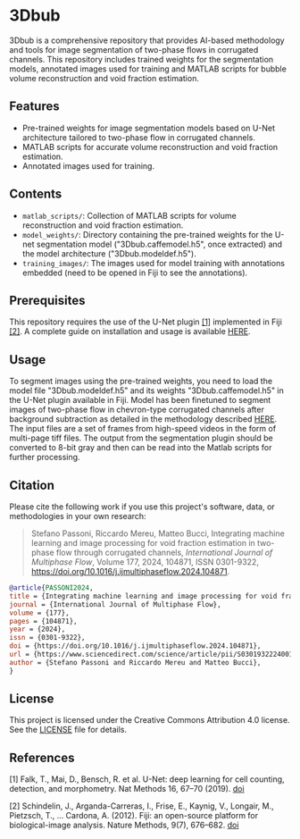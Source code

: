 # 3Dbub
3Dbub is a comprehensive repository that provides AI-based methodology and tools for image segmentation of two-phase flows in corrugated channels. This repository includes trained weights for the segmentation models, annotated images used for training and MATLAB scripts for bubble volume reconstruction and void fraction estimation.

## Features
- Pre-trained weights for image segmentation models based on U-Net architecture tailored to two-phase flow in corrugated channels.
- MATLAB scripts for accurate volume reconstruction and void fraction estimation.
- Annotated images used for training.

## Contents
- `matlab_scripts/`: Collection of MATLAB scripts for volume reconstruction and void fraction estimation.
- `model_weights/`: Directory containing the pre-trained weights for the U-net segmentation model ("3Dbub.caffemodel.h5", once extracted) and the model architecture ("3Dbub.modeldef.h5").
- `training_images/`: The images used for model training with annotations embedded (need to be opened in Fiji to see the annotations).

## Prerequisites
This repository requires the use of the U-Net plugin [[1]](#1) implemented in Fiji [[2]](#2). A complete guide on installation and usage is available [HERE](https://lmb.informatik.uni-freiburg.de/resources/opensource/unet/).

## Usage
To segment images using the pre-trained weights, you need to load the model file "3Dbub.modeldef.h5" and its weights "3Dbub.caffemodel.h5" in the U-Net plugin available in Fiji. Model has been finetuned to segment images of two-phase flow in chevron-type corrugated channels after background subtraction as detailed in the methodology described [HERE](https://doi.org/10.1016/j.ijmultiphaseflow.2024.104871). The input files are a set of frames from high-speed videos in the form of multi-page tiff files. The output from the segmentation plugin should be converted to 8-bit gray and then can be read into the Matlab scripts for further processing.

## Citation
Please cite the following work if you use this project's software, data, or methodologies in your own research:

>Stefano Passoni, Riccardo Mereu, Matteo Bucci,
>Integrating machine learning and image processing for void fraction estimation in two-phase flow through corrugated channels,
>_International Journal of Multiphase Flow_,
>Volume 177,
>2024,
>104871,
>ISSN 0301-9322,
>https://doi.org/10.1016/j.ijmultiphaseflow.2024.104871.

```bibtex
@article{PASSONI2024,
title = {Integrating machine learning and image processing for void fraction estimation in two-phase flow through corrugated channels},
journal = {International Journal of Multiphase Flow},
volume = {177},
pages = {104871},
year = {2024},
issn = {0301-9322},
doi = {https://doi.org/10.1016/j.ijmultiphaseflow.2024.104871},
url = {https://www.sciencedirect.com/science/article/pii/S0301932224001484},
author = {Stefano Passoni and Riccardo Mereu and Matteo Bucci},
}
```
## License
This project is licensed under the Creative Commons Attribution 4.0 license. See the [LICENSE](./LICENSE.txt) file for details.

## References
<a id="1">[1]</a> 
Falk, T., Mai, D., Bensch, R. et al. U-Net: deep learning for cell counting, detection, and morphometry. Nat Methods 16, 67–70 (2019). [doi](https://doi.org/10.1038/s41592-018-0261-2)

<a id="2">[2]</a> 
Schindelin, J., Arganda-Carreras, I., Frise, E., Kaynig, V., Longair, M., Pietzsch, T., … Cardona, A. (2012). Fiji: an open-source platform for biological-image analysis. Nature Methods, 9(7), 676–682. [doi](https://doi.org/10.1038/nmeth.2019)
